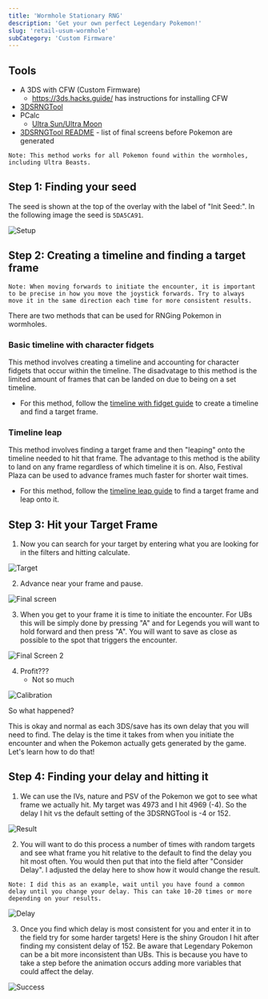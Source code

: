 ```yaml
---
title: 'Wormhole Stationary RNG'
description: 'Get your own perfect Legendary Pokemon!'
slug: 'retail-usum-wormhole'
subCategory: 'Custom Firmware'
---
```


## Tools

- A 3DS with CFW (Custom Firmware)
  - https://3ds.hacks.guide/ has instructions for installing CFW
- [3DSRNGTool](https://github.com/wwwwwwzx/3DSRNGTool/releases)
- PCalc
  - [Ultra Sun/Ultra Moon](https://pokemonrng.com/downloads/pcalc/pcalc-usum.zip)
- [3DSRNGTool README](https://github.com/wwwwwwzx/3DSRNGTool/blob/master/README.md#final-screen) - list of final screens before Pokemon are generated

```
Note: This method works for all Pokemon found within the wormholes, including Ultra Beasts.
```

## Step 1: Finding your seed

The seed is shown at the top of the overlay with the label of "Init Seed:". In the following image the seed is `5DA5CA91`.

![Setup](../../images/UltraSun-UltraMoon/Wormhole/Setup.png)

## Step 2: Creating a timeline and finding a target frame

```
Note: When moving forwards to initiate the encounter, it is important to be precise in how you move the joystick forwards. Try to always move it in the same direction each time for more consistent results.
```

There are two methods that can be used for RNGing Pokemon in wormholes.

### Basic timeline with character fidgets

This method involves creating a timeline and accounting for character fidgets that occur within the timeline. The disadvatage to this method is the limited amount of frames that can be landed on due to being on a set timeline.

- For this method, follow the [timeline with fidget guide](https://www.pokemonrng.com/retail-usum-fidget) to create a timeline and find a target frame.

### Timeline leap

This method involves finding a target frame and then "leaping" onto the timeline needed to hit that frame. The advantage to this method is the ability to land on any frame regardless of which timeline it is on. Also, Festival Plaza can be used to advance frames much faster for shorter wait times.

- For this method, follow the [timeline leap guide](https://www.pokemonrng.com/retail-usum-timeleap) to find a target frame and leap onto it.

## Step 3: Hit your Target Frame

1. Now you can search for your target by entering what you are looking for in the filters and hitting calculate.

![Target](../../images/UltraSun-UltraMoon/Wormhole/Target.jpg)

2. Advance near your frame and pause.

![Final screen](../../images/UltraSun-UltraMoon/Wormhole/Final-Screen.png)

3. When you get to your frame it is time to initiate the encounter. For UBs this will be simply done by pressing "A" and for Legends you will want to hold forward and then press "A". You will want to save as close as possible to the spot that triggers the encounter.

![Final Screen 2](../../images/UltraSun-UltraMoon/Wormhole/Final-Screen-2.png)

4. Profit???
   - Not so much

![Calibration](../../images/UltraSun-UltraMoon/Wormhole/Calibration.png)

So what happened?

This is okay and normal as each 3DS/save has its own delay that you will need to find. The delay is the time it takes from when you initiate the encounter and when the Pokemon actually gets generated by the game. Let's learn how to do that!

## Step 4: Finding your delay and hitting it

1. We can use the IVs, nature and PSV of the Pokemon we got to see what frame we actually hit. My target was 4973 and I hit 4969 (-4). So the delay I hit vs the default setting of the 3DSRNGTool is -4 or 152.

![Result](../../images/UltraSun-UltraMoon/Wormhole/Result.jpg)

2. You will want to do this process a number of times with random targets and see what frame you hit relative to the default to find the delay you hit most often. You would then put that into the field after "Consider Delay". I adjusted the delay here to show how it would change the result.

```
Note: I did this as an example, wait until you have found a common delay until you change your delay. This can take 10-20 times or more depending on your results.
```

![Delay](../../images/UltraSun-UltraMoon/Wormhole/Delay.jpg)

3. Once you find which delay is most consistent for you and enter it in to the field try for some harder targets! Here is the shiny Groudon I hit after finding my consistent delay of 152. Be aware that Legendary Pokemon can be a bit more inconsistent than UBs. This is because you have to take a step before the animation occurs adding more variables that could affect the delay.

![Success](../../images/UltraSun-UltraMoon/Wormhole/Success.png)
